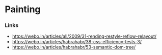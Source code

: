 # Painting

### Links
- https://webo.in/articles/all/2009/31-rending-restyle-reflow-relayout/
- https://webo.in/articles/habrahabr/38-css-efficiency-tests-3/
- https://webo.in/articles/habrahabr/53-semantic-dom-tree/
